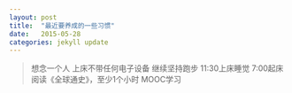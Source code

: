 ```yaml
---
layout: post
title:  "最近要养成的一些习惯"
date:   2015-05-28
categories: jekyll update
---
```


> 想念一个人
> 上床不带任何电子设备
> 继续坚持跑步
> 11:30上床睡觉
> 7:00起床
> 阅读《全球通史》，至少1个小时
> MOOC学习
